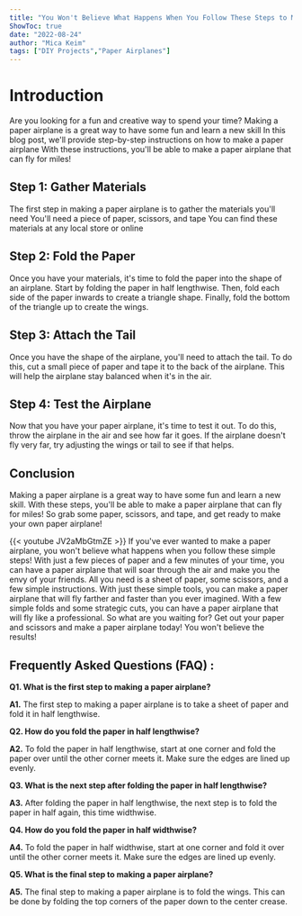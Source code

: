 ```yaml
---
title: "You Won't Believe What Happens When You Follow These Steps to Make a Paper Airplane!"
ShowToc: true 
date: "2022-08-24"
author: "Mica Keim" 
tags: ["DIY Projects","Paper Airplanes"]
---
```

# Introduction 
Are you looking for a fun and creative way to spend your time? Making a paper airplane is a great way to have some fun and learn a new skill In this blog post, we'll provide step-by-step instructions on how to make a paper airplane With these instructions, you'll be able to make a paper airplane that can fly for miles!

## Step 1: Gather Materials
The first step in making a paper airplane is to gather the materials you'll need You'll need a piece of paper, scissors, and tape You can find these materials at any local store or online

## Step 2: Fold the Paper
Once you have your materials, it's time to fold the paper into the shape of an airplane. Start by folding the paper in half lengthwise. Then, fold each side of the paper inwards to create a triangle shape. Finally, fold the bottom of the triangle up to create the wings.

## Step 3: Attach the Tail
Once you have the shape of the airplane, you'll need to attach the tail. To do this, cut a small piece of paper and tape it to the back of the airplane. This will help the airplane stay balanced when it's in the air.

## Step 4: Test the Airplane
Now that you have your paper airplane, it's time to test it out. To do this, throw the airplane in the air and see how far it goes. If the airplane doesn't fly very far, try adjusting the wings or tail to see if that helps. 

## Conclusion
Making a paper airplane is a great way to have some fun and learn a new skill. With these steps, you'll be able to make a paper airplane that can fly for miles! So grab some paper, scissors, and tape, and get ready to make your own paper airplane!

{{< youtube JV2aMbGtmZE >}} 
If you've ever wanted to make a paper airplane, you won't believe what happens when you follow these simple steps! With just a few pieces of paper and a few minutes of your time, you can have a paper airplane that will soar through the air and make you the envy of your friends. All you need is a sheet of paper, some scissors, and a few simple instructions. With just these simple tools, you can make a paper airplane that will fly farther and faster than you ever imagined. With a few simple folds and some strategic cuts, you can have a paper airplane that will fly like a professional. So what are you waiting for? Get out your paper and scissors and make a paper airplane today! You won't believe the results!

## Frequently Asked Questions (FAQ) :
**Q1. What is the first step to making a paper airplane?**

**A1.** The first step to making a paper airplane is to take a sheet of paper and fold it in half lengthwise.

**Q2. How do you fold the paper in half lengthwise?**

**A2.** To fold the paper in half lengthwise, start at one corner and fold the paper over until the other corner meets it. Make sure the edges are lined up evenly.

**Q3. What is the next step after folding the paper in half lengthwise?**

**A3.** After folding the paper in half lengthwise, the next step is to fold the paper in half again, this time widthwise.

**Q4. How do you fold the paper in half widthwise?**

**A4.** To fold the paper in half widthwise, start at one corner and fold it over until the other corner meets it. Make sure the edges are lined up evenly.

**Q5. What is the final step to making a paper airplane?**

**A5.** The final step to making a paper airplane is to fold the wings. This can be done by folding the top corners of the paper down to the center crease.



